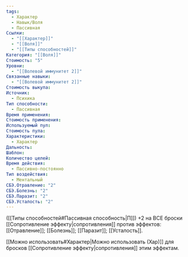 ```yaml
---
tags:
  - Характер
  - Навык/Воля
  - Пассивная
Ссылки:
  - "[[Характер]]"
  - "[[Воля]]"
  - "[[Типы способностей]]"
Категория: "[[Воля]]"
Стоимость: "5"
Уровни:
  - "[[Волевой иммунитет 2]]"
Связанные навыки:
  - "[[Волевой иммунитет 2]]"
Стоимость выкупа: 
Источник:
  - Психика
Тип способности:
  - Пассивная
Время применения: 
Стоимость применения: 
Используемый пул: 
Стоимость пула: 
Характеристики:
  - Характер
Дальность: 
Шаблон: 
Количество целей: 
Время действия:
  - Пассивно-постоянно
Тип воздействия:
  - Ментальный
СБЭ.Отравление: "2"
СБЭ.Болезнь: "2"
СБЭ.Паразит: "2"
СБЭ.Усталость: "2"
---
```

([[Типы способностей#Пассивная способность|П]]) +2 на ВСЕ броски [[Сопротивление эффекту|сопротивления]] против эффектов: [[Отравление]]; [[Болезнь]]; [[Паразит]]; [[Усталость]]. 

[[Можно использовать#Характер|Можно использовать (Хар)]] для бросков [[Сопротивление эффекту|сопротивления]] этим эффектам.  